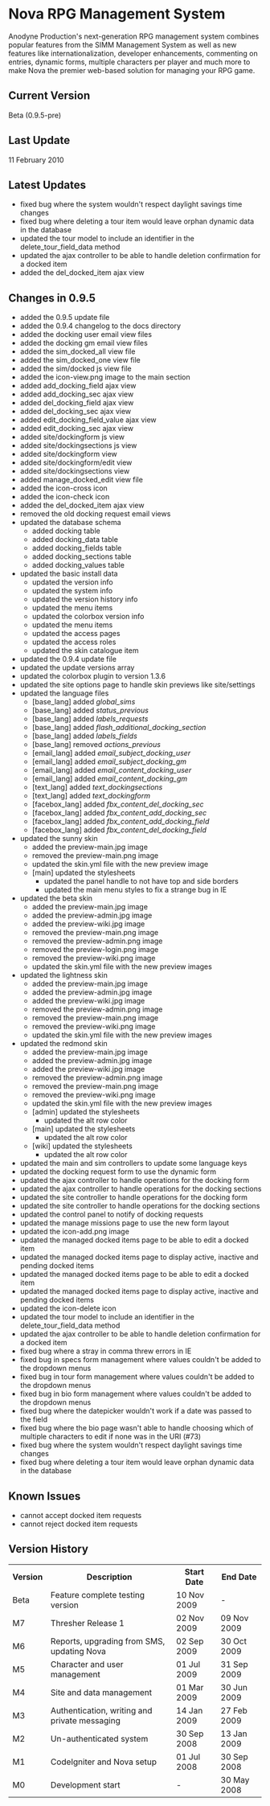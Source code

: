 Nova RPG Management System
==========================
Anodyne Production's next-generation RPG management system combines popular features from the SIMM Management System as well as new features like internationalization, developer enhancements, commenting on entries, dynamic forms, multiple characters per player and much more to make Nova the premier web-based solution for managing your RPG game.

Current Version
---------------
Beta (0.9.5-pre)

Last Update
-----------
11 February 2010

Latest Updates
--------------
* fixed bug where the system wouldn't respect daylight savings time changes
* fixed bug where deleting a tour item would leave orphan dynamic data in the database
* updated the tour model to include an identifier in the delete_tour_field_data method
* updated the ajax controller to be able to handle deletion confirmation for a docked item
* added the del_docked_item ajax view

Changes in 0.9.5
----------------
* added the 0.9.5 update file
* added the 0.9.4 changelog to the docs directory
* added the docking user email view files
* added the docking gm email view files
* added the sim_docked_all view file
* added the sim_docked_one view file
* added the sim/docked js view file
* added the icon-view.png image to the main section
* added add_docking_field ajax view
* added add_docking_sec ajax view
* added del_docking_field ajax view
* added del_docking_sec ajax view
* added edit_docking_field_value ajax view
* added edit_docking_sec ajax view
* added site/dockingform js view
* added site/dockingsections js view
* added site/dockingform view
* added site/dockingform/edit view
* added site/dockingsections view
* added manage\_docked\_edit view file
* added the icon-cross icon
* added the icon-check icon
* added the del\_docked\_item ajax view
* removed the old docking request email views
* updated the database schema
    * added docking table
    * added docking_data table
    * added docking_fields table
    * added docking_sections table
    * added docking_values table
* updated the basic install data
    * updated the version info
    * updated the system info
    * updated the version history info
    * updated the menu items
    * updated the colorbox version info
    * updated the menu items
    * updated the access pages
    * updated the access roles
    * updated the skin catalogue item
* updated the 0.9.4 update file
* updated the update versions array
* updated the colorbox plugin to version 1.3.6
* updated the site options page to handle skin previews like site/settings
* updated the language files
    * [base\_lang] added _global\_sims_
    * [base\_lang] added _status\_previous_
    * [base\_lang] added _labels\_requests_
    * [base\_lang] added _flash\_additional\_docking\_section_
    * [base\_lang] added _labels\_fields_
    * [base\_lang] removed _actions\_previous_
    * [email\_lang] added _email\_subject\_docking\_user_
    * [email\_lang] added _email\_subject\_docking\_gm_
    * [email\_lang] added _email\_content\_docking\_user_
    * [email\_lang] added _email\_content\_docking\_gm_
    * [text\_lang] added _text\_dockingsections_
    * [text\_lang] added _text\_dockingform_
    * [facebox\_lang] added _fbx\_content\_del\_docking\_sec_
    * [facebox\_lang] added _fbx\_content\_add\_docking\_sec_
    * [facebox\_lang] added _fbx\_content\_add\_docking\_field_
    * [facebox\_lang] added _fbx\_content\_del\_docking\_field_
* updated the sunny skin
    * added the preview-main.jpg image
    * removed the preview-main.png image
    * updated the skin.yml file with the new preview image
    * [main] updated the stylesheets
         * updated the panel handle to not have top and side borders
         * updated the main menu styles to fix a strange bug in IE
* updated the beta skin
    * added the preview-main.jpg image
    * added the preview-admin.jpg image
    * added the preview-wiki.jpg image
    * removed the preview-main.png image
    * removed the preview-admin.png image
    * removed the preview-login.png image
    * removed the preview-wiki.png image
    * updated the skin.yml file with the new preview images
* updated the lightness skin
    * added the preview-main.jpg image
    * added the preview-admin.jpg image
	* added the preview-wiki.jpg image
	* removed the preview-admin.png image
    * removed the preview-main.png image
    * removed the preview-wiki.png image
    * updated the skin.yml file with the new preview images
* updated the redmond skin
    * added the preview-main.jpg image
    * added the preview-admin.jpg image
	* added the preview-wiki.jpg image
	* removed the preview-admin.png image
    * removed the preview-main.png image
    * removed the preview-wiki.png image
    * updated the skin.yml file with the new preview images
    * [admin] updated the stylesheets
        * updated the alt row color
	* [main] updated the stylesheets
        * updated the alt row color
	* [wiki] updated the stylesheets
        * updated the alt row color
* updated the main and sim controllers to update some language keys
* updated the docking request form to use the dynamic form
* updated the ajax controller to handle operations for the docking form
* updated the ajax controller to handle operations for the docking sections
* updated the site controller to handle operations for the docking form
* updated the site controller to handle operations for the docking sections
* updated the control panel to notify of docking requests
* updated the manage missions page to use the new form layout
* updated the icon-add.png image
* updated the managed docked items page to be able to edit a docked item
* updated the managed docked items page to display active, inactive and pending docked items
* updated the managed docked items page to be able to edit a docked item
* updated the managed docked items page to display active, inactive and pending docked items
* updated the icon-delete icon
* updated the tour model to include an identifier in the delete\_tour\_field\_data method
* updated the ajax controller to be able to handle deletion confirmation for a docked item
* fixed bug where a stray in comma threw errors in IE
* fixed bug in specs form management where values couldn't be added to the dropdown menus
* fixed bug in tour form management where values couldn't be added to the dropdown menus
* fixed bug in bio form management where values couldn't be added to the dropdown menus
* fixed bug where the datepicker wouldn't work if a date was passed to the field
* fixed bug where the bio page wasn't able to handle choosing which of multiple characters to edit if none was in the URI (#73)
* fixed bug where the system wouldn't respect daylight savings time changes
* fixed bug where deleting a tour item would leave orphan dynamic data in the database

Known Issues
------------
* cannot accept docked item requests
* cannot reject docked item requests

Version History
---------------
<table>
	<tr>
		<th>Version</th><th>Description</th><th>Start Date</th><th>End Date</th>
	</tr>
	<tr>
		<td>Beta</td><td>Feature complete testing version</td><td>10 Nov 2009</td><td>-</td>
	</tr>
	<tr>
		<td>M7</td><td>Thresher Release 1</td><td>02 Nov 2009</td><td>09 Nov 2009</td>
	</tr>
	<tr>
		<td>M6</td><td>Reports, upgrading from SMS, updating Nova</td><td>02 Sep 2009</td><td>30 Oct 2009</td>
	</tr>
	<tr>
		<td>M5</td><td>Character and user management</td><td>01 Jul 2009</td><td>31 Sep 2009</td>
	</tr>
	<tr>
		<td>M4</td><td>Site and data management</td><td>01 Mar 2009</td><td>30 Jun 2009</td>
	</tr>
	<tr>
		<td>M3</td><td>Authentication, writing and private messaging</td><td>14 Jan 2009</td><td>27 Feb 2009</td>
	</tr>
	<tr>
		<td>M2</td><td>Un-authenticated system</td><td>30 Sep 2008</td><td>13 Jan 2009</td>
	</tr>
	<tr>
		<td>M1</td><td>CodeIgniter and Nova setup</td><td>01 Jul 2008</td><td>30 Sep 2008</td>
	</tr>
	<tr>
		<td>M0</td><td>Development start</td><td>-</td><td>30 May 2008</td>
	</tr>
</table>